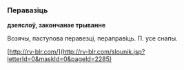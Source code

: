 ### Перавазіць
**дзеяслоў, закончанае трыванне**

Возячы, паступова перавезці, пераправіць. П. усе снапы.

<a rel="author">[http://rv-blr.com/](http://rv-blr.com/slounik.jsp?letterId=0&maskId=0&pageId=2285)</a>
